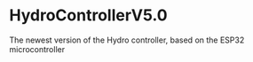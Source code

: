 # HydroControllerV5.0
The newest version of the Hydro controller, based on the ESP32 microcontroller 
